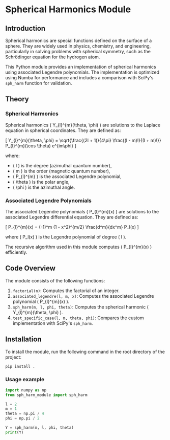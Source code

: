 # Spherical Harmonics Module

## Introduction

Spherical harmonics are special functions defined on the surface of a sphere. They are widely used in physics, chemistry, and engineering, particularly in solving problems with spherical symmetry, such as the Schrödinger equation for the hydrogen atom.

This Python module provides an implementation of spherical harmonics using associated Legendre polynomials. The implementation is optimized using Numba for performance and includes a comparison with SciPy's `sph_harm` function for validation.

## Theory

### Spherical Harmonics

Spherical harmonics \( Y_{l}^{m}(\theta, \phi) \) are solutions to the Laplace equation in spherical coordinates. They are defined as:

\[
Y_{l}^{m}(\theta, \phi) = \sqrt{\frac{(2l + 1)}{4\pi} \frac{(l - m)!}{(l + m)!}} P_{l}^{m}(\cos \theta) e^{im\phi}
\]

where:
- \( l \) is the degree (azimuthal quantum number),
- \( m \) is the order (magnetic quantum number),
- \( P_{l}^{m} \) is the associated Legendre polynomial,
- \( \theta \) is the polar angle,
- \( \phi \) is the azimuthal angle.

### Associated Legendre Polynomials

The associated Legendre polynomials \( P_{l}^{m}(x) \) are solutions to the associated Legendre differential equation. They are defined as:

\[
P_{l}^{m}(x) = (-1)^m (1 - x^2)^{m/2} \frac{d^m}{dx^m} P_l(x)
\]

where \( P_l(x) \) is the Legendre polynomial of degree \( l \).

The recursive algorithm used in this module computes \( P_{l}^{m}(x) \) efficiently.

## Code Overview

The module consists of the following functions:
1. `factorial(n)`: Computes the factorial of an integer.
2. `associated_legendre(l, m, x)`: Computes the associated Legendre polynomial \( P_{l}^{m}(x) \).
3. `sph_harm(m, l, phi, theta)`: Computes the spherical harmonic \( Y_{l}^{m}(\theta, \phi) \).
4. `test_specific_case(l, m, theta, phi)`: Compares the custom implementation with SciPy's `sph_harm`.

## Installation

To install the module, run the following command in the root directory of the project:

```bash
pip install .
```


### Usage example

```python
import numpy as np
from sph_harm_module import sph_harm

l = 2
m = 1
theta = np.pi / 4
phi = np.pi / 2

Y = sph_harm(m, l, phi, theta)
print(Y)
```
